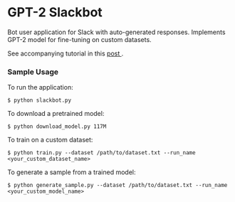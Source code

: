 # GPT-2 Slackbot

Bot user application for Slack with auto-generated responses. Implements GPT-2 model for fine-tuning on custom datasets.

See accompanying tutorial in this <a href="https://medium.com/@rdcolema7/deploying-gpt-2-models-in-custom-applications-f8117e482837" > post </a>.

### Sample Usage

To run the application:

`$ python slackbot.py`

To download a pretrained model:

`$ python download_model.py 117M`

To train on a custom dataset:

`$ python train.py --dataset /path/to/dataset.txt --run_name <your_custom_dataset_name>`

To generate a sample from a trained model:

`$ python generate_sample.py --dataset /path/to/dataset.txt --run_name <your_custom_model_name>`

